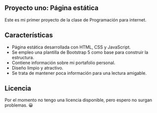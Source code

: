 ## Proyecto uno: Página estática

Este es mi primer proyecto de la clase de Programación para internet.

## Características

- Página estática desarrollada con HTML, CSS y JavaScript.
- Se empleo una plantilla de Bootstrap 5 como base para construir la estructura.
- Contiene información sobre mi portafolio personal.
- Diseño limpio y atractivo.
- Se trata de mantener poca información para una lectura amigable.

## Licencia

Por el momento no tengo una licencia disponible, pero espero no surgan problemas. &#128512; <!-- 😄 -->

